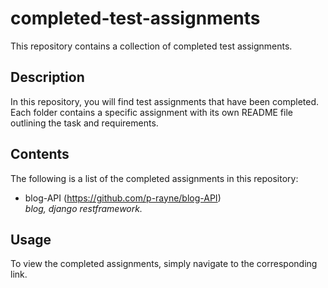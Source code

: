 # completed-test-assignments
This repository contains a collection of completed test assignments.

## Description

In this repository, you will find test assignments that have been completed. Each folder contains a specific assignment with its own README file outlining the task and requirements.

## Contents

The following is a list of the completed assignments in this repository:

- blog-API (https://github.com/p-rayne/blog-API)  
  *blog, django restframework.*

## Usage

To view the completed assignments, simply navigate to the corresponding link.

